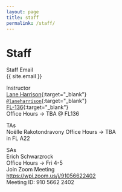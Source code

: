 ```yaml
---
layout: page
title: staff
permalink: /staff/
---
```


# Staff
Staff Email  
{{ site.email }}

Instructor  
[Lane Harrison](http://web.cs.wpi.edu/~ltharrison/){:target="_blank"}  
[`@laneharrison`](http://twitter.com/laneharrison/){:target="_blank"}  
[FL-136](http://myatlascms.com/map/?id=609&mrkIid=105239){:target="_blank"}  
Office Hours -> TBA @ FL136

TAs   
Noëlle Rakotondravony
Office Hours -> TBA   
in FL A22

SAs  
Erich Schwarzrock   
Office Hours -> Fri 4-5   
Join Zoom Meeting   
https://wpi.zoom.us/j/91056622402   
Meeting ID: 910 5662 2402


